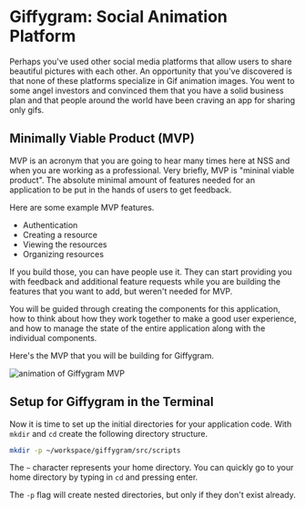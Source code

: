 # Giffygram: Social Animation Platform

Perhaps you've used other social media platforms that allow users to share beautiful pictures with each other. An opportunity that you've discovered is that none of these platforms specialize in Gif animation images. You went to some angel investors and convinced them that you have a solid business plan and that people around the world have been craving an app for sharing only gifs.

## Minimally Viable Product (MVP)

MVP is an acronym that you are going to hear many times here at NSS and when you are working as a professional. Very briefly, MVP is "mininal viable product". The absolute minimal amount of features needed for an application to be put in the hands of users to get feedback.

Here are some example MVP features.

* Authentication
* Creating a resource
* Viewing the resources
* Organizing resources

If you build those, you can have people use it. They can start providing you with feedback and additional feature requests while you are building the features that you want to add, but weren't needed for MVP.

You will be guided through creating the components for this application, how to think about how they work together to make a good user experience, and how to manage the state of the entire application along with the individual components.

Here's the MVP that you will be building for Giffygram.

![animation of Giffygram MVP](./images/giffygram.gif)

## Setup for Giffygram in the Terminal

Now it is time to set up the initial directories for your application code. With `mkdir` and `cd` create the following directory structure.

```sh
mkdir -p ~/workspace/giffygram/src/scripts
```

The `~` character represents your home directory. You can quickly go to your home directory by typing in `cd` and pressing enter.

The `-p` flag will create nested directories, but only if they don't exist already.